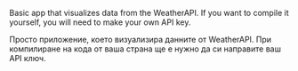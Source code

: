 Basic app that visualizes data from the WeatherAPI. If you want to compile it yourself, you will need to make your own API key.

Просто приложение, което визуализира данните от WeatherAPI. При компилиране на кода от ваша страна ще е нужно да си направите ваш API ключ.
